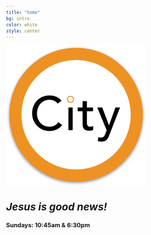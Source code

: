 ```yaml
---
title: "home"
bg: intro
color: white
style: center
---
```


![City Evangelical Church](img/android-chrome-384x384.png)

# _Jesus is **good news!**_

### Sundays: <i class="fa fa-clock-o" aria-hidden="true" style="color:white"></i> 10:45am & 6:30pm
